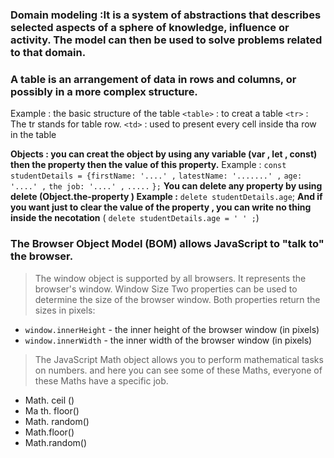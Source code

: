 ### Domain modeling :It is a system of abstractions that describes selected aspects of a sphere of knowledge, influence or activity. The model can then be used to solve problems related to that domain.

### A table is an arrangement of data in rows and columns, or possibly in a more complex structure.
Example : the basic structure of the table
`<table>` : to creat a table
 `<tr>` : The tr stands for table row.
 `<td>` : used to present every cell inside tha row in the table 

**Objects : you can creat the object by using any variable (var , let , const) then the property then the value of this property.**
Example : `const studentDetails = {firstName: '....' ,`
`latestName: '.......' ,`
`age: '....' ,`
`the job: '....' ,`
`.....`
`};`
**You can delete any property by using delete (Object.the-property ) Example :** `delete studentDetails.age`;
**And if you want just to clear the value of the property , you can write no thing inside the necotation** ( `delete studentDetails.age = ' ' ;`)

### The Browser Object Model (BOM) allows JavaScript to "talk to" the browser.
> The window object is supported by all browsers. It represents the browser's window.
Window Size
> Two properties can be used to determine the size of the browser window. Both properties return the sizes in pixels:
- `window.innerHeight` - the inner height of the browser window (in pixels)
- `window.innerWidth` - the inner width of the browser window (in pixels)

> The JavaScript Math object allows you to perform mathematical tasks on numbers. and here you can see some of these Maths, everyone of these Maths have a specific job.
* Math. ceil ()
* Ma th. floor()
* Math. random()
* Math.floor()
* Math.random()